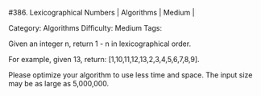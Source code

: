 #386. Lexicographical Numbers | Algorithms | Medium | 

Category: Algorithms
Difficulty: Medium
Tags: 

Given an integer n, return 1 - n in lexicographical order.

For example, given 13, return: [1,10,11,12,13,2,3,4,5,6,7,8,9].

Please optimize your algorithm to use less time and space. The input size may be as large as 5,000,000.

